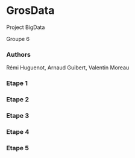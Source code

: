 # GrosData
Project BigData

Groupe 6

### Authors
Rémi Huguenot, Arnaud Guibert, Valentin Moreau

### Etape 1

### Etape 2

### Etape 3

### Etape 4

### Etape 5
